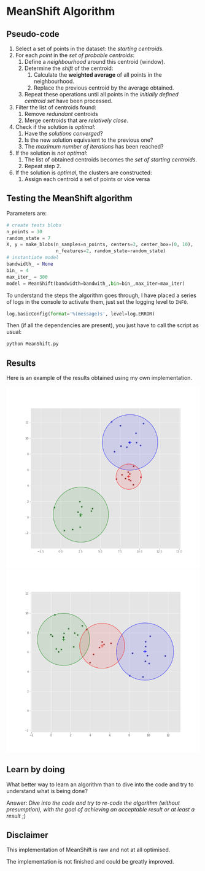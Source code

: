 # MeanShift Algorithm

## Pseudo-code

1. Select a set of points in the dataset:
   the *starting centroids*.
2. For each *point* in the *set of probable centroids*:
   1. Define a *neighbourhood* around this centroid (window).
   2. Determine the *shift* of the centroid:
      1. Calculate the **weighted average** of all points in the neighbourhood.
      2. Replace the previous centroid by the average obtained.
   3. Repeat these operations until all points in the *initially defined centroid set* have been processed.
3. Filter the list of centroids found:
   1. Remove *redundant* centroids
   2. Merge centroids that are *relatively close*.
4. Check if the solution is *optimal*:
   1. Have the *solutions converged*?
   2. Is the new solution equivalent to the previous one?
   3. The *maximum number of iterations* has been reached?
5. If the solution is *not optimal*:
   1. The list of obtained centroids becomes the *set of starting centroids*.
   2. Repeat step 2.
6. If the solution is *optimal*, the clusters are constructed:
   1. Assign each centroid a set of points or vice versa

## Testing the MeanShift algorithm

Parameters are:

```python
# create tests blobs
n_points = 30
random_state = 7
X, y = make_blobs(n_samples=n_points, centers=3, center_box=(0, 10),
                  n_features=2, random_state=random_state)
# instantiate model
bandwidth_ = None 
bin_ = 4
max_iter_ = 300
model = MeanShift(bandwidth=bandwith_,bin=bin_,max_iter=max_iter)
```

To understand the steps the algorithm goes through, I have placed a series of logs in the console
to activate them, just set the logging level to `INFO`.

```python
log.basicConfig(format='%(message)s', level=log.ERROR)
```

Then (if all the dependencies are present), you just have to call the script as usual:

```bash
python MeanShift.py
```

## Results

Here is an example of the results obtained using my own implementation.

![Output 30 points, 3 clusters, between 0 and 100](MeanShift_output_pts_30_rnd_8_bin_2.5.png)
![Output 30 points, 3 clusters, between 0 and 100](MeanShift_output_pts_30_rnd_7_bin_4.png)

## Learn by doing

What better way to learn an algorithm than to dive into the code and try to understand what is being done?

Answer: *Dive into the code and try to re-code the algorithm (without presumption), with the goal of achieving an acceptable result or at least a result* ;)

## Disclaimer

This implementation of MeanShift is raw and not at all optimised.

The implementation is not finished and could be greatly improved.

